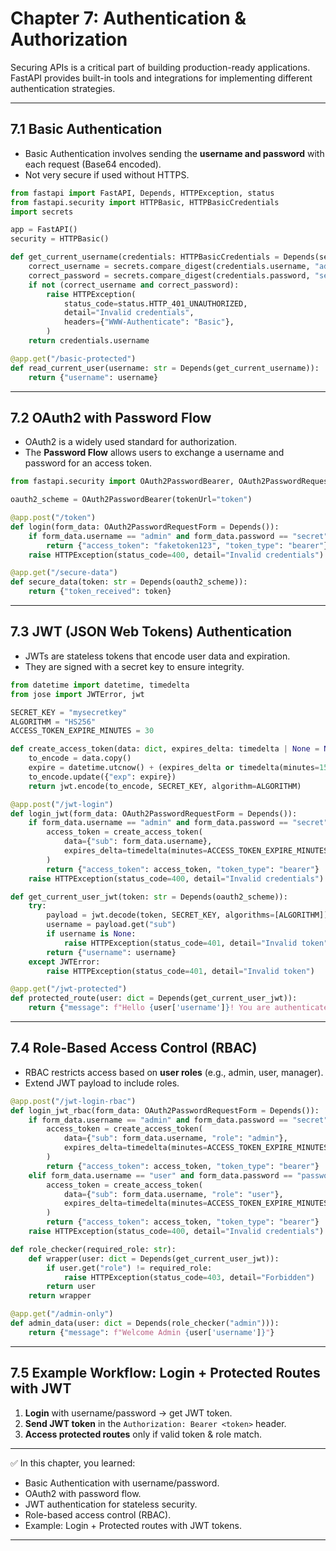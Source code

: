 # Chapter 7: Authentication & Authorization

Securing APIs is a critical part of building production-ready applications. FastAPI provides built-in tools and integrations for implementing different authentication strategies.

---

## 7.1 Basic Authentication

* Basic Authentication involves sending the **username and password** with each request (Base64 encoded).
* Not very secure if used without HTTPS.

```python
from fastapi import FastAPI, Depends, HTTPException, status
from fastapi.security import HTTPBasic, HTTPBasicCredentials
import secrets

app = FastAPI()
security = HTTPBasic()

def get_current_username(credentials: HTTPBasicCredentials = Depends(security)):
    correct_username = secrets.compare_digest(credentials.username, "admin")
    correct_password = secrets.compare_digest(credentials.password, "secret")
    if not (correct_username and correct_password):
        raise HTTPException(
            status_code=status.HTTP_401_UNAUTHORIZED,
            detail="Invalid credentials",
            headers={"WWW-Authenticate": "Basic"},
        )
    return credentials.username

@app.get("/basic-protected")
def read_current_user(username: str = Depends(get_current_username)):
    return {"username": username}
```

---

## 7.2 OAuth2 with Password Flow

* OAuth2 is a widely used standard for authorization.
* The **Password Flow** allows users to exchange a username and password for an access token.

```python
from fastapi.security import OAuth2PasswordBearer, OAuth2PasswordRequestForm

oauth2_scheme = OAuth2PasswordBearer(tokenUrl="token")

@app.post("/token")
def login(form_data: OAuth2PasswordRequestForm = Depends()):
    if form_data.username == "admin" and form_data.password == "secret":
        return {"access_token": "faketoken123", "token_type": "bearer"}
    raise HTTPException(status_code=400, detail="Invalid credentials")

@app.get("/secure-data")
def secure_data(token: str = Depends(oauth2_scheme)):
    return {"token_received": token}
```

---

## 7.3 JWT (JSON Web Tokens) Authentication

* JWTs are stateless tokens that encode user data and expiration.
* They are signed with a secret key to ensure integrity.

```python
from datetime import datetime, timedelta
from jose import JWTError, jwt

SECRET_KEY = "mysecretkey"
ALGORITHM = "HS256"
ACCESS_TOKEN_EXPIRE_MINUTES = 30

def create_access_token(data: dict, expires_delta: timedelta | None = None):
    to_encode = data.copy()
    expire = datetime.utcnow() + (expires_delta or timedelta(minutes=15))
    to_encode.update({"exp": expire})
    return jwt.encode(to_encode, SECRET_KEY, algorithm=ALGORITHM)

@app.post("/jwt-login")
def login_jwt(form_data: OAuth2PasswordRequestForm = Depends()):
    if form_data.username == "admin" and form_data.password == "secret":
        access_token = create_access_token(
            data={"sub": form_data.username},
            expires_delta=timedelta(minutes=ACCESS_TOKEN_EXPIRE_MINUTES),
        )
        return {"access_token": access_token, "token_type": "bearer"}
    raise HTTPException(status_code=400, detail="Invalid credentials")

def get_current_user_jwt(token: str = Depends(oauth2_scheme)):
    try:
        payload = jwt.decode(token, SECRET_KEY, algorithms=[ALGORITHM])
        username = payload.get("sub")
        if username is None:
            raise HTTPException(status_code=401, detail="Invalid token")
        return {"username": username}
    except JWTError:
        raise HTTPException(status_code=401, detail="Invalid token")

@app.get("/jwt-protected")
def protected_route(user: dict = Depends(get_current_user_jwt)):
    return {"message": f"Hello {user['username']}! You are authenticated."}
```

---

## 7.4 Role-Based Access Control (RBAC)

* RBAC restricts access based on **user roles** (e.g., admin, user, manager).
* Extend JWT payload to include roles.

```python
@app.post("/jwt-login-rbac")
def login_jwt_rbac(form_data: OAuth2PasswordRequestForm = Depends()):
    if form_data.username == "admin" and form_data.password == "secret":
        access_token = create_access_token(
            data={"sub": form_data.username, "role": "admin"},
            expires_delta=timedelta(minutes=ACCESS_TOKEN_EXPIRE_MINUTES),
        )
        return {"access_token": access_token, "token_type": "bearer"}
    elif form_data.username == "user" and form_data.password == "password":
        access_token = create_access_token(
            data={"sub": form_data.username, "role": "user"},
            expires_delta=timedelta(minutes=ACCESS_TOKEN_EXPIRE_MINUTES),
        )
        return {"access_token": access_token, "token_type": "bearer"}
    raise HTTPException(status_code=400, detail="Invalid credentials")

def role_checker(required_role: str):
    def wrapper(user: dict = Depends(get_current_user_jwt)):
        if user.get("role") != required_role:
            raise HTTPException(status_code=403, detail="Forbidden")
        return user
    return wrapper

@app.get("/admin-only")
def admin_data(user: dict = Depends(role_checker("admin"))):
    return {"message": f"Welcome Admin {user['username']}"}
```

---

## 7.5 Example Workflow: Login + Protected Routes with JWT

1. **Login** with username/password → get JWT token.
2. **Send JWT token** in the `Authorization: Bearer <token>` header.
3. **Access protected routes** only if valid token & role match.

---

✅ In this chapter, you learned:

* Basic Authentication with username/password.
* OAuth2 with password flow.
* JWT authentication for stateless security.
* Role-based access control (RBAC).
* Example: Login + Protected routes with JWT tokens.

---
